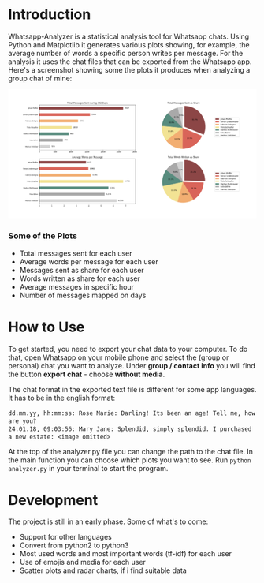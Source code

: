 # Introduction
Whatsapp-Analyzer is a statistical analysis tool for Whatsapp chats. Using Python and Matplotlib it generates various plots showing, for example, the average number of words a specific person writes per message. For the analysis it uses the chat files that can be exported from the Whatsapp app. Here's a screenshot showing some the plots it produces when analyzing a group chat of mine:

![example](example.png)

### Some of the Plots
- Total messages sent for each user
- Average words per message for each user
- Messages sent as share for each user
- Words written as share for each user
- Average messages in specific hour
- Number of messages mapped on days

# How to Use
To get started, you need to export your chat data to your computer. To do that, open Whatsapp on your mobile phone and select the (group or personal) chat you want to analyze. Under **group / contact info** you will find the button **export chat** - choose **without media**.

The chat format in the exported text file is different for some app languages. It has to be in the english format:
```
dd.mm.yy, hh:mm:ss: Rose Marie: Darling! Its been an age! Tell me, how are you?
24.01.18, 09:03:56: Mary Jane: Splendid, simply splendid. I purchased a new estate: <image omitted>
```

At the top of the analyzer.py file you can change the path to the chat file. In the main function you can choose which plots you want to see. Run `python analyzer.py` in your terminal to start the program.

# Development
The project is still in an early phase. Some of what's to come:

- Support for other languages
- Convert from python2 to python3
- Most used words and most important words (tf-idf) for each user
- Use of emojis and media for each user
- Scatter plots and radar charts, if i find suitable data
